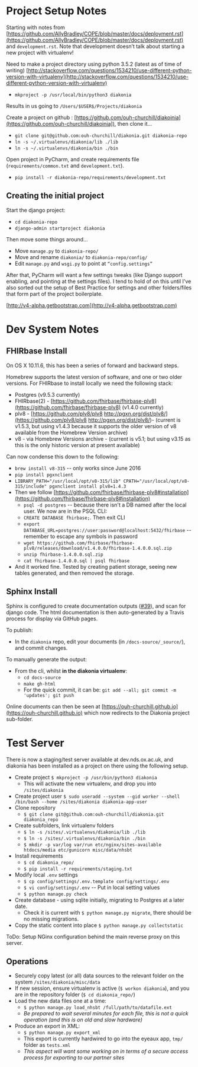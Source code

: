 # Project Setup Notes

Starting with notes from [https://github.com/AllyBradley/COPE/blob/master/docs/deployment.rst](https://github.com/AllyBradley/COPE/blob/master/docs/deployment.rst) and `development.rst`. Note that development doesn’t talk about starting a new project with virtualenv!

Need to make a project directory using python 3.5.2 (latest as of time of writing)
[http://stackoverflow.com/questions/1534210/use-different-python-version-with-virtualenv](http://stackoverflow.com/questions/1534210/use-different-python-version-with-virtualenv)

* `mkproject -p /usr/local/bin/python3 diakonia`

Results in us going to `/Users/$USER$/Projects/diakonia`

Create a project on github : [https://github.com/ouh-churchill/diakoinia](https://github.com/ouh-churchill/diakoinia]), then clone it…

* `git clone git@github.com:ouh-churchill/diakonia.git diakonia-repo`
* `ln -s ~/.virtualenvs/diakonia/lib ./lib`
* `ln -s ~/.virtualenvs/diakonia/bin ./bin`

Open project in PyCharm, and create requirements file (`requirements/common.txt` and `development.txt`).

* `pip install -r diakonia-repo/requirements/development.txt`

## Creating the initial project

Start the django project:

* `cd diakonia-repo`
* `django-admin startproject diakonia`

Then move some things around…

* Move `manage.py` to `diakonia-repo/`
* Move and rename `diakonia/` to `diakonia-repo/config/`
* Edit `manage.py` and `wsgi.py` to point at `“config.settings”`

After that, PyCharm will want a few settings tweaks (like Django support enabling, and pointing at the settings files). I tend to hold of on this until I've also sorted out the setup of Best Practice for settings and other folders/files that form part of the project boilerplate.

[http://v4-alpha.getbootstrap.com](http://v4-alpha.getbootstrap.com)




# Dev System Notes

## FHIRbase Install
On OS X 10.11.6, this has been a series of forward and backward steps. 

Homebrew supports the latest version of software, and one or two older versions. For FHIRbase to install locally we need the following stack:

* Postgres (v9.5.3 currently)
* FHIRbase(2) - [https://github.com/fhirbase/fhirbase-plv8](https://github.com/fhirbase/fhirbase-plv8) (v1.4.0 currently)
* plv8 - [https://github.com/plv8/plv8 http://pgxn.org/dist/plv8/](https://github.com/plv8/plv8 http://pgxn.org/dist/plv8/)- (current is v1.5.3, but using v1.4.3 because it supports the older version of v8 available from the Homebrew Version archive)
* v8 - via Homebrew Versions archive - (current is v5.1; but using v3.15 as this is the only historic version at present available)

Can now condense this down to the following:

* `brew install v8-315` -- only works since June 2016
* `pip install pgxnclient`
* `LIBRARY_PATH="/usr/local/opt/v8-315/lib" CPATH="/usr/local/opt/v8-315/include" pgxnclient install plv8=1.4.3`
* Then we follow [https://github.com/fhirbase/fhirbase-plv8#installation](https://github.com/fhirbase/fhirbase-plv8#installation)
	* `psql -d postgres` -- because there isn't a DB named after the local user. We now are in the PSQL CLI:
	* `CREATE DATABASE fhirbase;`. Then exit CLI
	* `export DATABASE_URL=postgres://user:password@localhost:5432/fhirbase` -- remember to escape any symbols in password
	* `wget https://github.com/fhirbase/fhirbase-plv8/releases/download/v1.4.0.0/fhirbase-1.4.0.0.sql.zip`
	* `unzip fhirbase-1.4.0.0.sql.zip`
	* `cat fhirbase-1.4.0.0.sql | psql fhirbase`
* And it worked fine. Tested by creating patient storage, seeing new tables generated, and then removed the storage.


## Sphinx Install

Sphinx is configured to create documentation outputs ([#39](https://github.com/ouh-churchill/diakonia/issues/39)), and scan for django code. The html documentation is then auto-generated by a Travis process for display via GitHub pages.

To publish:

* In the `diakonia` repo, edit your documents (in `/docs-source/_source/`), and commit changes.

To manually generate the output:

* From the cli, whilst **in the diakonia virtualenv**:
	* `cd docs-source`
	* `make gh-html`
	* For the quick commit, it can be: `git add --all; git commit -m 'updates'; git push`
	
Online documents can then be seen at [https://ouh-churchill.github.io](https://ouh-churchill.github.io) which now redirects to the Diakonia project sub-folder.

# Test Server

There is now a staging/test server available at dev.nds.ox.ac.uk, and diakonia has been installed as a project on there using the following setup.

* Create project `$ mkproject -p /usr/bin/python3 diakonia`
  * This will activate the new virtualenv, and drop you into `/sites/diakonia `
* Create project user `$ sudo useradd --system --gid worker --shell /bin/bash --home /sites/diakonia diakonia-app-user`
* Clone repository
  * `$ git clone git@github.com:ouh-churchill/diakonia.git diakonia_repo`
* Create subfolders, link virtualenv folders
  * `$ ln -s /sites/.virtualenvs/diakonia/lib ./lib`
  * `$ ln -s /sites/.virtualenvs/diakonia/bin ./bin` 
  * `$ mkdir -p var/log var/run etc/nginx/sites-available htdocs/media etc/gunicorn misc/data/nhsbt`
* Install requirements
  * `$ cd diakonia_repo/`
  * `$ pip install -r requirements/staging.txt`
* Modify local `.env` settings
  * `$ cp config/settings/.env.template config/settings/.env`
  * `$ vi config/settings/.env` -- Put in local setting values
  * `$ python manage.py check`
* Create database - using sqlite initially, migrating to Postgres at a later date.
  * Check it is current with `$ python manage.py migrate`, there should be no missing migrations.
* Copy the static content into place `$ python manage.py collectstatic`

ToDo: Setup NGinx configuration behind the main reverse proxy on this server.

## Operations

* Securely copy latest (or all) data sources to the relevant folder on the system `/sites/diakonia/misc/data`
* If new session, ensure virtualenv is active (`$ workon diakonia`), and you are in the repository folder (`$ cd diakonia_repo/`)
* Load the new data files one at a time:
  * `$ python manage.py load_nhsbt /full/path/to/datafile.ext`
  * *Be prepared to wait several minutes for each file, this is not a quick operation (and this is on old and slow hardware)*
* Produce an export in XML:
  * `$ python manage.py export_xml`
  * This export is currently hardwired to go into the eyeaux app, `tmp/` folder as `tests.xml`
  * *This aspect will want some working on in terms of a secure access process for exporting to our partner sites*